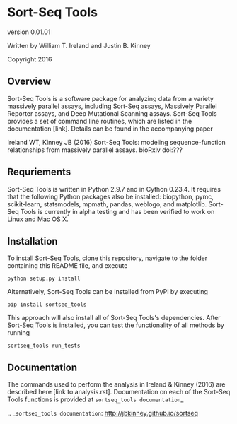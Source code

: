 Sort-Seq Tools 
========

version 0.01.01

Written by William T. Ireland and Justin B. Kinney

Copyright 2016

## Overview

Sort-Seq Tools is a software package for analyzing data from a variety massively parallel assays, including Sort-Seq assays, Massively Parallel Reporter assays, and Deep Mutational Scanning assays. Sort-Seq Tools provides a set of command line routines, which are listed in the documentation [link]. Details can be found in the accompanying paper

Ireland WT, Kinney JB (2016) Sort-Seq Tools: modeling sequence-function relationships from massively parallel assays. bioRxiv doi:???

## Requriements

Sort-Seq Tools is written in Python 2.9.7 and in Cython 0.23.4. It requires that the following Python packages also be installed: biopython, pymc, scikit-learn, statsmodels, mpmath, pandas, weblogo, and matplotlib. Sort-Seq Tools is currently in alpha testing and has been verified to work on Linux and Mac OS X. 

## Installation

To install Sort-Seq Tools, clone this repository, navigate to the folder containing this README file, and execute

```
python setup.py install
```

Alternatively, Sort-Seq Tools can be installed from PyPI by executing

```
pip install sortseq_tools
```

This approach will also install all of Sort-Seq Tools's dependencies. After Sort-Seq Tools is installed, you can test the functionality of all methods by running

```
sortseq_tools run_tests
```

## Documentation

The commands used to perform the analysis in Ireland & Kinney (2016) are described here [link to analysis.rst]. Documentation on each of the Sort-Seq Tools functions is provided at `sortseq_tools documentation`_

.. _`sortseq_tools documentation`: http://jbkinney.github.io/sortseq




